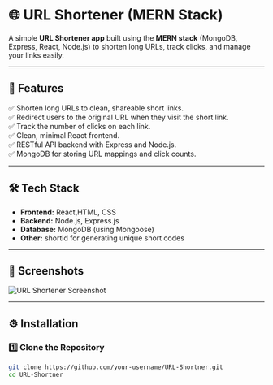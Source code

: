 # 🌐 URL Shortener (MERN Stack)

A simple **URL Shortener app** built using the **MERN stack** (MongoDB, Express, React, Node.js) to shorten long URLs, track clicks, and manage your links easily.

---

## 🚀 Features

✅ Shorten long URLs to clean, shareable short links.  
✅ Redirect users to the original URL when they visit the short link.  
✅ Track the number of clicks on each link.  
✅ Clean, minimal React frontend.  
✅ RESTful API backend with Express and Node.js.  
✅ MongoDB for storing URL mappings and click counts.

---

## 🛠️ Tech Stack

- **Frontend:** React,HTML, CSS
- **Backend:** Node.js, Express.js
- **Database:** MongoDB (using Mongoose)
- **Other:** shortid for generating unique short codes

---

## 📸 Screenshots

![URL Shortener Screenshot](./home.png)

---

## ⚙️ Installation

### 1️⃣ Clone the Repository

```bash
git clone https://github.com/your-username/URL-Shortner.git
cd URL-Shortner
